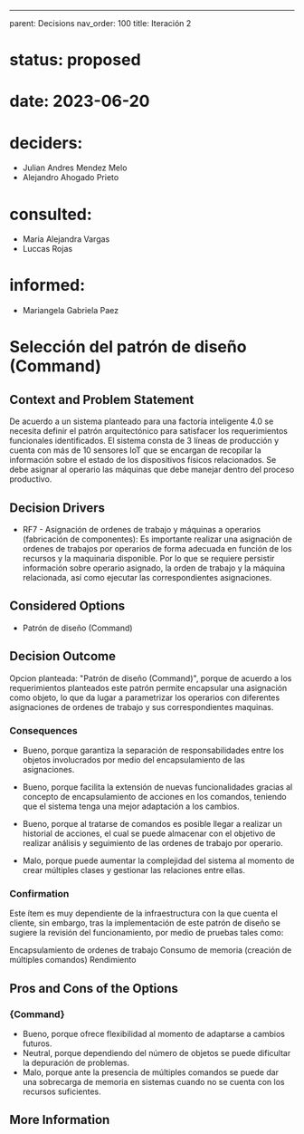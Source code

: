 ---
parent: Decisions
nav_order: 100
title: Iteración 2

# status: proposed
# date: 2023-06-20
# deciders: 
  * Julian Andres Mendez Melo
  * Alejandro Ahogado Prieto 
# consulted: 
  * Maria Alejandra Vargas
  * Luccas Rojas
# informed:
  * Mariangela Gabriela Paez

# Selección del patrón de diseño (Command)

## Context and Problem Statement

De acuerdo a un sistema planteado para una factoría inteligente 4.0 se necesita definir el patrón arquitectónico para satisfacer los requerimientos funcionales identificados. El sistema consta de 3 líneas de producción y cuenta con más de 10 sensores IoT que se encargan de recopilar la información sobre el estado de los dispositivos físicos relacionados.
Se debe asignar al operario las máquinas que debe manejar dentro del proceso productivo. 

## Decision Drivers

* RF7 - Asignación de ordenes de trabajo y máquinas a operarios (fabricación de componentes): Es importante realizar una asignación de ordenes de trabajos por operarios de forma adecuada en función de los recursos y la maquinaria disponible. Por lo que se requiere persistir información sobre operario asignado, la orden de trabajo y la máquina relacionada, así como ejecutar las correspondientes asignaciones.

## Considered Options

* Patrón de diseño (Command)

## Decision Outcome

Opcion planteada: "Patrón de diseño (Command)", porque de acuerdo a los requerimientos planteados este patrón permite encapsular una asignación como objeto, lo que da lugar a parametrizar los operarios con diferentes asignaciones de ordenes de trabajo y sus correspondientes maquinas.

### Consequences
* Bueno, porque garantiza la separación de responsabilidades entre los objetos involucrados por medio del encapsulamiento de las asignaciones. 
* Bueno, porque facilita la extensión de nuevas funcionalidades gracias al concepto de encapsulamiento de acciones en los comandos, teniendo que el sistema tenga una mejor adaptación a los cambios.
* Bueno, porque al tratarse de comandos es posible llegar a realizar un historial de acciones, el cual se puede almacenar con el objetivo de realizar análisis y seguimiento de las ordenes de trabajo por operario.

* Malo, porque puede aumentar la complejidad del sistema al momento de crear múltiples clases y gestionar las relaciones entre ellas.
   
### Confirmation
Este ítem es muy dependiente de la infraestructura con la que cuenta el cliente, sin embargo, tras la implementación de este patrón de diseño se sugiere la revisión del funcionamiento, por medio de pruebas tales como:

Encapsulamiento de ordenes de trabajo
Consumo de memoria (creación de múltiples comandos)
Rendimiento 

## Pros and Cons of the Options

### {Command}
* Bueno, porque ofrece flexibilidad al momento de adaptarse a cambios futuros. 
* Neutral, porque dependiendo del número de objetos se puede dificultar la depuración de problemas. 
* Malo, porque ante la presencia de múltiples comandos se puede dar una sobrecarga de memoria en sistemas cuando no se cuenta con los recursos  suficientes.

## More Information
